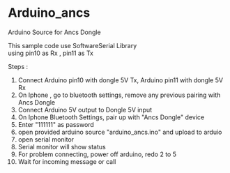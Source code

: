 Arduino_ancs
============

Arduino Source for Ancs Dongle 

This sample code use SoftwareSerial Library <br>
using pin10 as Rx , pin11 as Tx


Steps :<br>
1. Connect Arduino pin10 with dongle 5V Tx, Arduino pin11 with dongle 5V Rx <br>
2. On Iphone , go to bluetooth settings, remove any previous pairing with Ancs Dongle<br>
3. Connect Arduino 5V output to Dongle 5V input<br>
4. On Iphone Bluetooth Settings, pair up with "Ancs Dongle" device<br>
5. Enter "111111" as password<br>
6. open provided arduino source "arduino_ancs.ino" and upload to arduio<br>
7. open serial monitor<br>
8. Serial monitor will show status<br>
9. For problem connecting, power off arduino, redo 2 to 5<br>
10. Wait for incoming message or call <br>


